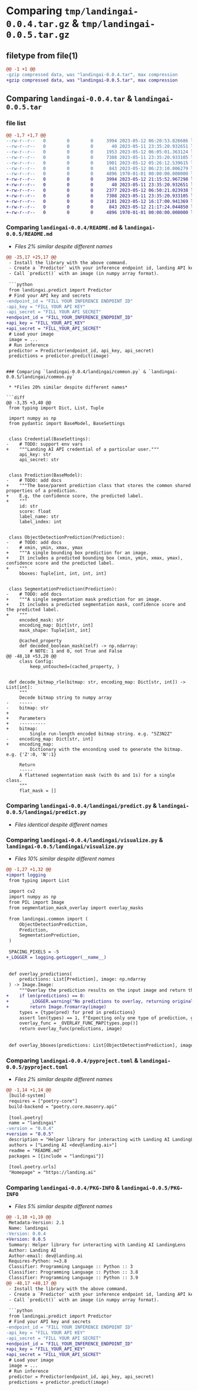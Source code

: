 # Comparing `tmp/landingai-0.0.4.tar.gz` & `tmp/landingai-0.0.5.tar.gz`

## filetype from file(1)

```diff
@@ -1 +1 @@
-gzip compressed data, was "landingai-0.0.4.tar", max compression
+gzip compressed data, was "landingai-0.0.5.tar", max compression
```

## Comparing `landingai-0.0.4.tar` & `landingai-0.0.5.tar`

### file list

```diff
@@ -1,7 +1,7 @@
--rw-r--r--   0        0        0     3994 2023-05-12 06:20:53.826686 landingai-0.0.4/README.md
--rw-r--r--   0        0        0       40 2023-05-11 23:35:20.932651 landingai-0.0.4/landingai/__init__.py
--rw-r--r--   0        0        0     1953 2023-05-12 06:05:01.363124 landingai-0.0.4/landingai/common.py
--rw-r--r--   0        0        0     7308 2023-05-11 23:35:20.933105 landingai-0.0.4/landingai/predict.py
--rw-r--r--   0        0        0     1901 2023-05-12 05:26:12.539615 landingai-0.0.4/landingai/visualize.py
--rw-r--r--   0        0        0      843 2023-05-12 06:23:10.006279 landingai-0.0.4/pyproject.toml
--rw-r--r--   0        0        0     4896 1970-01-01 00:00:00.000000 landingai-0.0.4/PKG-INFO
+-rw-r--r--   0        0        0     3994 2023-05-12 21:15:52.967298 landingai-0.0.5/README.md
+-rw-r--r--   0        0        0       40 2023-05-11 23:35:20.932651 landingai-0.0.5/landingai/__init__.py
+-rw-r--r--   0        0        0     2377 2023-05-12 06:50:21.023938 landingai-0.0.5/landingai/common.py
+-rw-r--r--   0        0        0     7308 2023-05-11 23:35:20.933105 landingai-0.0.5/landingai/predict.py
+-rw-r--r--   0        0        0     2101 2023-05-12 16:17:00.941369 landingai-0.0.5/landingai/visualize.py
+-rw-r--r--   0        0        0      843 2023-05-12 21:17:24.044850 landingai-0.0.5/pyproject.toml
+-rw-r--r--   0        0        0     4896 1970-01-01 00:00:00.000000 landingai-0.0.5/PKG-INFO
```

### Comparing `landingai-0.0.4/README.md` & `landingai-0.0.5/README.md`

 * *Files 2% similar despite different names*

```diff
@@ -25,17 +25,17 @@
 - Install the library with the above command.
 - Create a `Predictor` with your inference endpoint id, landing API key and secret.
 - Call `predict()` with an image (in numpy array format).
 
 ```python
 from landingai.predict import Predictor
 # Find your API key and secrets
-endpoint_id = "FILL YOUR INFERENCE ENDPOINT ID"
-api_key = "FILL YOUR API KEY"
-api_secret = "FILL YOUR API SECRET"
+endpoint_id = "FILL_YOUR_INFERENCE_ENDPOINT_ID"
+api_key = "FILL_YOUR_API_KEY"
+api_secret = "FILL_YOUR_API_SECRET"
 # Load your image
 image = ...
 # Run inference
 predictor = Predictor(endpoint_id, api_key, api_secret)
 predictions = predictor.predict(image)
 ```
```

### Comparing `landingai-0.0.4/landingai/common.py` & `landingai-0.0.5/landingai/common.py`

 * *Files 20% similar despite different names*

```diff
@@ -3,35 +3,40 @@
 from typing import Dict, List, Tuple
 
 import numpy as np
 from pydantic import BaseModel, BaseSettings
 
 
 class Credential(BaseSettings):
-    # TODO: support env vars
+    """Landing AI API credential of a particular user."""
     api_key: str
     api_secret: str
 
 
 class Prediction(BaseModel):
-    # TODO: add docs
+    """The base/parent prediction class that stores the common shared properties of a prediction.
+    E.g, the confidence score, the predicted label.
+    """
     id: str
     score: float
     label_name: str
     label_index: int
 
 
 class ObjectDetectionPrediction(Prediction):
-    # TODO: add docs
-    # xmin, ymin, xmax, ymax
+    """A single bounding box prediction for an image.
+    It includes a predicted bounding box (xmin, ymin, xmax, ymax), confidence score and the predicted label.
+    """
     bboxes: Tuple[int, int, int, int]
 
 
 class SegmentationPrediction(Prediction):
-    # TODO: add docs
+    """A single segmentation mask prediction for an image.
+    It includes a predicted segmentation mask, confidence score and the predicted label.
+    """
     encoded_mask: str
     encoding_map: Dict[str, int]
     mask_shape: Tuple[int, int]
 
     @cached_property
     def decoded_boolean_mask(self) -> np.ndarray:
         # NOTE: 1 and 0, not True and False
@@ -48,18 +53,20 @@
     class Config:
         keep_untouched=(cached_property, )
 
 
 def decode_bitmap_rle(bitmap: str, encoding_map: Dict[str, int]) -> List[int]:
     """
     Decode bitmap string to numpy array
-    -----
-    bitmap: str
+
+    Parameters
+    ----------
+    bitmap:
         Single run-length encoded bitmap string. e.g. "5Z3N2Z"
-    encoding_map: Dict[str, int]
+    encoding_map:
         Dictionary with the enconding used to generate the bitmap. e.g. {'Z':0, 'N':1}
 
     Return
     -----
     A flattened segmentation mask (with 0s and 1s) for a single class.
     """
     flat_mask = []
```

### Comparing `landingai-0.0.4/landingai/predict.py` & `landingai-0.0.5/landingai/predict.py`

 * *Files identical despite different names*

### Comparing `landingai-0.0.4/landingai/visualize.py` & `landingai-0.0.5/landingai/visualize.py`

 * *Files 10% similar despite different names*

```diff
@@ -1,27 +1,32 @@
+import logging
 from typing import List
 
 import cv2
 import numpy as np
 from PIL import Image
 from segmentation_mask_overlay import overlay_masks
 
 from landingai.common import (
     ObjectDetectionPrediction,
     Prediction,
     SegmentationPrediction,
 )
 
 SPACING_PIXELS = -5
+_LOGGER = logging.getLogger(__name__)
 
 
 def overlay_predictions(
     predictions: List[Prediction], image: np.ndarray
 ) -> Image.Image:
     """Overlay the prediction results on the input image and return the image with overlaid."""
+    if len(predictions) == 0:
+        _LOGGER.warning("No predictions to overlay, returning original image")
+        return Image.fromarray(image)
     types = {type(pred) for pred in predictions}
     assert len(types) == 1, f"Expecting only one type of prediction, got {types}"
     overlay_func = _OVERLAY_FUNC_MAP[types.pop()]
     return overlay_func(predictions, image)
 
 
 def overlay_bboxes(predictions: List[ObjectDetectionPrediction], image: np.ndarray) -> Image.Image:
```

### Comparing `landingai-0.0.4/pyproject.toml` & `landingai-0.0.5/pyproject.toml`

 * *Files 2% similar despite different names*

```diff
@@ -1,14 +1,14 @@
 [build-system]
 requires = ["poetry-core"]
 build-backend = "poetry.core.masonry.api"
 
 [tool.poetry]
 name = "landingai"
-version = "0.0.4"
+version = "0.0.5"
 description = "Helper library for interacting with Landing AI LandingLens"
 authors = ["Landing AI <dev@landing.ai>"]
 readme = "README.md"
 packages = [{include = "landingai"}]
 
 [tool.poetry.urls]
 "Homepage" = "https://landing.ai"
```

### Comparing `landingai-0.0.4/PKG-INFO` & `landingai-0.0.5/PKG-INFO`

 * *Files 5% similar despite different names*

```diff
@@ -1,10 +1,10 @@
 Metadata-Version: 2.1
 Name: landingai
-Version: 0.0.4
+Version: 0.0.5
 Summary: Helper library for interacting with Landing AI LandingLens
 Author: Landing AI
 Author-email: dev@landing.ai
 Requires-Python: >=3.8
 Classifier: Programming Language :: Python :: 3
 Classifier: Programming Language :: Python :: 3.8
 Classifier: Programming Language :: Python :: 3.9
@@ -48,17 +48,17 @@
 - Install the library with the above command.
 - Create a `Predictor` with your inference endpoint id, landing API key and secret.
 - Call `predict()` with an image (in numpy array format).
 
 ```python
 from landingai.predict import Predictor
 # Find your API key and secrets
-endpoint_id = "FILL YOUR INFERENCE ENDPOINT ID"
-api_key = "FILL YOUR API KEY"
-api_secret = "FILL YOUR API SECRET"
+endpoint_id = "FILL_YOUR_INFERENCE_ENDPOINT_ID"
+api_key = "FILL_YOUR_API_KEY"
+api_secret = "FILL_YOUR_API_SECRET"
 # Load your image
 image = ...
 # Run inference
 predictor = Predictor(endpoint_id, api_key, api_secret)
 predictions = predictor.predict(image)
 ```
```

